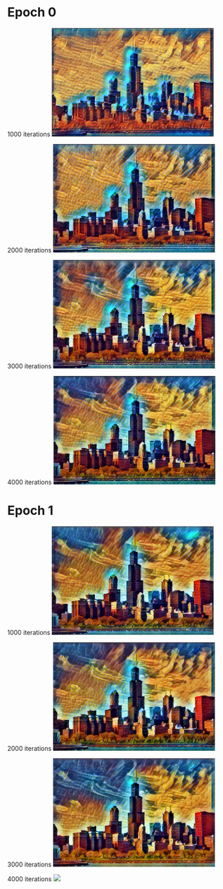
# Epoch 0

1000 iterations
<img src = '0_1000.png' height = '246px'>

2000 iterations
<img src = '0_2000.png' height = '246px'>

3000 iterations
<img src = '0_3000.png' height = '246px'>

4000 iterations
<img src = '0_4000.png' height = '246px'>

# Epoch 1

1000 iterations
<img src = '1_1000.png' height = '246px'>

2000 iterations
<img src = '1_2000.png' height = '246px'>

3000 iterations
<img src = '1_3000.png' height = '246px'>

4000 iterations
<img src = '1_4000.png' height = '246px'>
